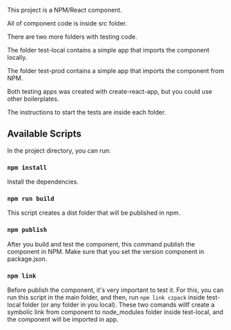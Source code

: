 This project is a NPM/React component.

All of component code is inside src folder.

There are two more folders with testing code.

The folder test-local contains a simple app that imports the component locally.

The folder test-prod contains a simple app that imports the component from NPM.

Both testing apps was created with create-react-app, but you could use other boilerplates.

The instructions to start the tests are inside each folder.

## Available Scripts

In the project directory, you can run:

### `npm install`
Install the dependencies.

### `npm run build`

This script creates a dist folder that will be published in npm.

### `npm publish` 

After you build and test the component, this command publish the component in NPM. Make sure that you set the version component in package.json.

### `npm link`

Before publish the component, it's very important to test it. For this, you can run this script in the main folder, and then, run `npm link czpack` inside test-local folder (or any folder in you local). These two comands willf create a symbolic link from component to node_modules folder inside test-local, and the component will be imported in app.
